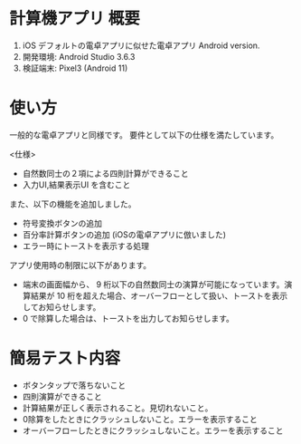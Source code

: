 # 計算機アプリ 概要
1. iOS デフォルトの電卓アプリに似せた電卓アプリ Android version.
2. 開発環境: Android Studio 3.6.3
3. 検証端末: Pixel3 (Android 11)


# 使い方
一般的な電卓アプリと同様です。
要件として以下の仕様を満たしています。

<仕様>
- 自然数同士の２項による四則計算ができること
- 入力UI,結果表示UI を含むこと

また、以下の機能を追加しました。
- 符号変換ボタンの追加
- 百分率計算ボタンの追加 (iOSの電卓アプリに倣いました)
- エラー時にトーストを表示する処理

アプリ使用時の制限に以下があります。
- 端末の画面幅から、 9 桁以下の自然数同士の演算が可能になっています。演算結果が 10 桁を超えた場合、オーバーフローとして扱い、トーストを表示してお知らせします。
- 0 で除算した場合は、トーストを出力してお知らせします。

# 簡易テスト内容
- ボタンタップで落ちないこと
- 四則演算ができること
- 計算結果が正しく表示されること。見切れないこと。
- 0除算をしたときにクラッシュしないこと。エラーを表示すること
- オーバーフローしたときにクラッシュしないこと。エラーを表示すること